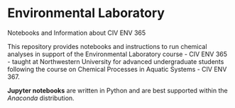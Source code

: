 # Environmental Laboratory 
Notebooks and Information about CIV ENV 365

This repository provides notebooks and instructions to run chemical analyses in support of the Environmental Laboratory course - CIV ENV 365 - taught at Northwestern University for advanced undergraduate students following the course on Chemical Processes in Aquatic Systems - CIV ENV 367.

**Jupyter notebooks** are written in Python and are best supported within the *Anaconda* distribution.
